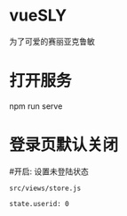 # vueSLY
为了可爱的赛丽亚克鲁敏

# 打开服务
npm run serve

# 登录页默认关闭 

#开启: 设置未登陆状态 
    
    src/views/store.js
    
    state.userid: 0  
